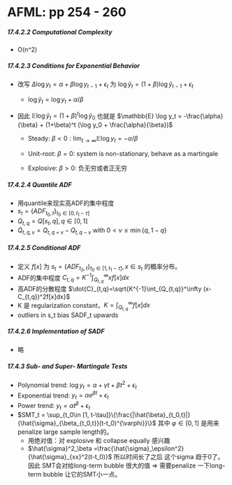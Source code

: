 # AFML: pp 254 - 260

##### 17.4.2.2 Computational Complexity

- O(n^2)

##### 17.4.2.3 Conditions for Exponential Behavior

- 改写 $\Delta \log y_t = \alpha + \beta\log y_{t-1} + \epsilon_t$ 为 $\log \tilde{y}_t=(1+\beta)\log\tilde{y}_{t-1}+\epsilon_t$

    - $\log \tilde{y}_t=\log y_t + \alpha/\beta$

- 因此 $\mathbb{E} \log\tilde{y}_t=(1+\beta)^t \log \tilde{y}_0$ 也就是 $\mathbb{E} \log y_t = -\frac{\alpha}{\beta} + (1+\beta)^t (\log y_0 + \frac{\alpha}{\beta})$

    - Steady: $\beta < 0: \lim_{t\to\infty}\mathbb{E} \log y_t = -\alpha /\beta$

    - Unit-root: $\beta = 0$: system is non-stationary, behave as a martingale
    - Explosive: $\beta > 0$: 负无穷或者正无穷

##### 17.4.2.4 Quantile ADF

- 用quantile来现实高ADF的集中程度
- $s_t = \{ADF_{t_0, t}\}_{t_0\in [0, t_1 - \tau]}$
- $Q_{t,q}=Q[s_t, q], q\in [0,1]$
- $\dot{Q}_{t,q,v}=Q_{t,q+v}-Q_{t,q-v}$ with $0 < v \le \min \{q, 1-q\}$

##### 17.4.2.5 Conditional ADF

- 定义 $f[x]$ 为 $s_t=\{ADF_{t_0, t}\}_{t_0\in[1,t_1-\tau]}, x\in s_t$  的概率分布。 
- ADF的集中程度 $C_{t,q}=K^{-1}\int_{Q_{t,q}}^{\infty} xf[x]dx$ 
- 高ADF的分散程度 $\dot{C}_{t,q}=\sqrt{K^{-1}\int_{Q_{t,q}}^\infty (x-C_{t,q})^2f[x]dx}$ 
- K 是 regularization constant，$K=\int_{Q_{t,q}}^\infty f[x]dx$
- outliers in s_t bias SADF_t upwards

##### 17.4.2.6 Implementation of SADF

- 略

##### 17.4.3 Sub- and Super- Martingale Tests

- Polynomial trend: $\log y_t = \alpha + \gamma t + \beta t^2 + \epsilon_t$
- Exponential trend: $y_t = \alpha e^{\beta t} + \epsilon_t$
- Power trend: $y_t = \alpha t^{\beta}+\epsilon_t$
- $SMT_t = \sup_{t_0\in [1, t-\tau]}\{\frac{|\hat{\beta}_{t_0,t}|}{\hat{\sigma}_{\beta_{t_0,t}}(t-t_0)^{\varphi}}\}$ 其中 $\varphi\in[0,1]$ 是用来penalize large sample length的。
    - 用绝对值：对 explosive 和 collapse equally 感兴趣
    - $\hat{\sigma}^2_\beta =\frac{\hat{\sigma}_\epsilon^2}{\hat{\sigma}_{xx}^2(t-t_0)}$ 所以时间长了之后 这个sigma 趋于0了。因此 SMT会对给long-term bubble 很大的值 => 需要penalize 一下long-term bubble 让它的SMT小一点。
